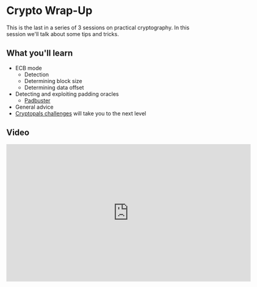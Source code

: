 Crypto Wrap-Up
==============

This is the last in a series of 3 sessions on practical cryptography.  In this session we'll talk about some tips and tricks.

What you'll learn
-----------------

- ECB mode
	- Detection
	- Determining block size
	- Determining data offset
- Detecting and exploiting padding oracles
	- [Padbuster](https://github.com/GDSSecurity/PadBuster)
- General advice
- [Cryptopals challenges](https://cryptopals.com/) will take you to the next level

Video
-----

<iframe id="ytplayer" type="text/html" width="640" height="360" src="https://www.youtube.com/embed/Zj6Z4QMzObE?autoplay=0&origin=https://hacker101.com" frameborder="0"></iframe>
